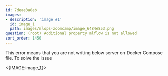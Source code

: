 ```yaml
---
id: 7deae3a8eb
images:
- description: 'image #1'
  id: image_1
  path: images/mlops-zoomcamp/image_6484e853.png
question: (root) Additional property mlflow is not allowed
sort_order: 1450
---
```


This error means that you are not writing below server on Docker Compose file. To solve the issue

<{IMAGE:image_1}>


